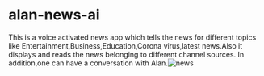 # alan-news-ai
This is a voice activated news app which tells the news for different topics
like Entertainment,Business,Education,Corona virus,latest news.Also it displays and reads the news belonging to different channel sources.
In addition,one can have a conversation with Alan.![news](https://user-images.githubusercontent.com/78813871/112727140-f7a1f080-8f46-11eb-85ad-9626ca7c1dcf.PNG)
